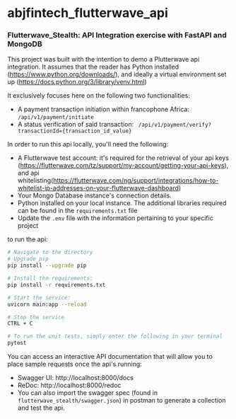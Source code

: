 # abjfintech_flutterwave_api
### Flutterwave_Stealth: API Integration exercise with FastAPI and MongoDB

This project was built with the intention to demo a Plutterwave api integration.
It assumes that the reader has Python installed (https://www.python.org/downloads/), and ideally a virtual environment set up (https://docs.python.org/3/library/venv.html) 

It exclusively focuses here on the following two functionalities:
* A payment transaction initiation within francophone Africa: ```/api/v1/payment/initiate```
* A status verification of said transaction: ``` /api/v1/payment/verify?transactionId={transaction_id_value}```

In order to run this api locally, you'll need the following: 
* A Flutterwave test account: it's required for the retrieval of your api keys (https://flutterwave.com/tz/support/my-account/getting-your-api-keys), and api whitelisting(https://flutterwave.com/ng/support/integrations/how-to-whitelist-ip-addresses-on-your-flutterwave-dashboard)
* Your Mongo Database instance's connection details.
* Python installed on your local instance. The additional libraries required can be found in the `requirements.txt` file
* Update the `.env` file with the information pertaining to your specific project

to run the api:

```bash
# Navigate to the directory
# Upgrade pip
pip install --upgrade pip

# Install the requirements:
pip install -r requirements.txt

# Start the service:
uvicorn main:app --reload

# Stop the service
CTRL + C

# To run the unit tests, simply enter the following in your terminal
pytest
```

You can access an interactive API documentation that will allow you to place sample requests once the api's running:
* Swagger UI: http://localhost:8000/docs
* ReDoc: http://localhost:8000/redoc
* You can also import the swagger spec (found in ```flutterwave_stealth/swagger.json```) in postman to generate a collection and test the api. 